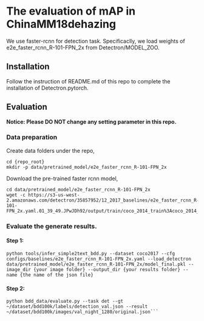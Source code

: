 # The evaluation of mAP in ChinaMM18dehazing

We use faster-rcnn for detection task. Specificaclly, we load weights of e2e_faster_rcnn_R-101-FPN_2x from Detectron/MODEL_ZOO.

## Installation
Follow the instruction of README.md of this repo to complete the installation of Detectron.pytorch.

## Evaluation
**Notice: Please DO NOT change any setting parameter in this repo.**

### Data preparation
Create data folders under the repo,
```
cd {repo_root}
mkdir -p data/pretrained_model/e2e_faster_rcnn_R-101-FPN_2x
```

Download the pre-trained faster rcnn model,
```
cd data/pretrained_model/e2e_faster_rcnn_R-101-FPN_2x
wget -c https://s3-us-west-2.amazonaws.com/detectron/35857952/12_2017_baselines/e2e_faster_rcnn_R-101-FPN_2x.yaml.01_39_49.JPwJDh92/output/train/coco_2014_train%3Acoco_2014_valminusminival/generalized_rcnn/model_final.pkl
```

### Evaluate the generate results.

#### Step 1:
```
python tools/infer_simple2text_bdd.py --dataset coco2017 --cfg configs/baselines/e2e_faster_rcnn_R-101-FPN_2x.yaml --load_detectron data/pretrained_model/e2e_faster_rcnn_R-101-FPN_2x/model_final.pkl --image_dir {your image folder} --output_dir {your results folder} --name {the name of the json file} 
```

#### Step 2:
```
python bdd_data/evaluate.py --task det --gt ~/dataset/bdd100k/labels/detection_val.json --result ~/dataset/bdd100k/images/val_night_1280/original.json```